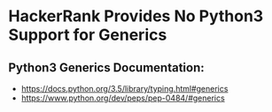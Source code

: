 # HackerRank Provides No Python3 Support for Generics

## Python3 Generics Documentation:

- https://docs.python.org/3.5/library/typing.html#generics
- https://www.python.org/dev/peps/pep-0484/#generics

